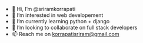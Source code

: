 - 👋 Hi, I’m @sriramkorrapati
- 👀 I’m interested in web developement 
- 🌱 I’m currently learning python + django
- 💞️ I’m looking to collaborate on full stack developers
- 📫 Reach me on korrapatisriram@gmail.com

<!---
sriramkorrapati/sriramkorrapati is a ✨ special ✨ repository because its `README.md` (this file) appears on your GitHub profile.
You can click the Preview link to take a look at your changes.
--->
